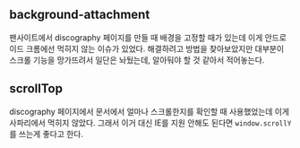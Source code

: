 ## background-attachment

팬사이트에서 discography 페이지를 만들 때 배경을 고정할 때가 있는데 이게 안드로이드 크롬에선 먹히지 않는 이슈가 있었다. 해결하려고 방법을 찾아보았지만 대부분이 스크롤 기능을 망가뜨려서 일단은 놔뒀는데, 알아둬야 할 것 같아서 적어놓는다.

## scrollTop

discography 페이지에서 문서에서 얼마나 스크롤한지를 확인할 때 사용했었는데 이게 사파리에서 먹히지 않았다. 그래서 이거 대신 IE를 지원 안해도 된다면 `window.scrollY` 를 쓰는게 좋다고 한다.